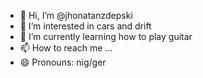 - 👋 Hi, I’m @jhonatanzdepski
- 👀 I’m interested in cars and drift
- 🌱 I’m currently learning how to play guitar
- 📫 How to reach me ...
- 😄 Pronouns: nig/ger

<!---
jhonatanzdepski/jhonatanzdepski is a ✨ special ✨ repository because its `README.md` (this file) appears on your GitHub profile.
You can click the Preview link to take a look at your changes.
--->
